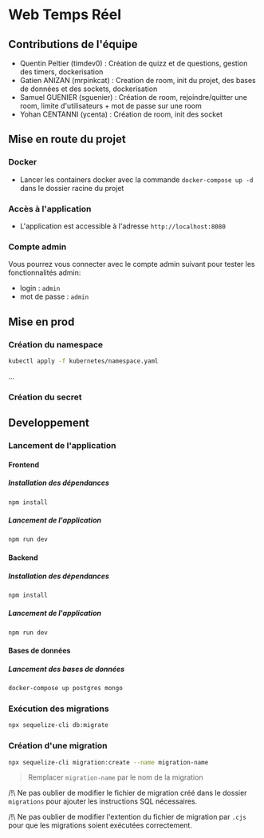 # Web Temps Réel

## Contributions de l'équipe
- Quentin Peltier (timdev0) : Création de quizz et de questions, gestion des timers, dockerisation
- Gatien ANIZAN (mrpinkcat) : Creation de room, init du projet, des bases de données et des sockets, dockerisation
- Samuel GUENIER (sguenier) : Création de room, rejoindre/quitter une room, limite d'utilisateurs + mot de passe sur une room
- Yohan CENTANNI (ycenta) : Création de room, init des socket

## Mise en route du projet

### Docker
- Lancer les containers docker avec la commande `docker-compose up -d` dans le dossier racine du projet

### Accès à l'application
- L'application est accessible à l'adresse `http://localhost:8080`

### Compte admin
Vous pourrez vous connecter avec le compte admin suivant pour tester les fonctionnalités admin:
- login : `admin`
- mot de passe : `admin`

## Mise en prod

### Création du namespace

```bash
kubectl apply -f kubernetes/namespace.yaml
```

...

### Création du secret

## Developpement

### Lancement de l'application

#### Frontend

##### Installation des dépendances

```bash
npm install
```

##### Lancement de l'application

```bash
npm run dev
```

#### Backend

##### Installation des dépendances

```bash
npm install
```

##### Lancement de l'application

```bash
npm run dev
```

#### Bases de données

##### Lancement des bases de données

```bash
docker-compose up postgres mongo
```

### Exécution des migrations

```bash
npx sequelize-cli db:migrate
```

### Création d'une migration

```bash
npx sequelize-cli migration:create --name migration-name
```

> Remplacer `migration-name` par le nom de la migration

/!\ Ne pas oublier de modifier le fichier de migration créé dans le dossier `migrations` pour ajouter les instructions SQL nécessaires.

/!\ Ne pas oublier de modifier l'extention du fichier de migration par `.cjs` pour que les migrations soient exécutées correctement.
